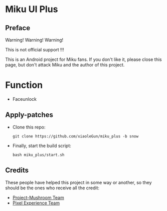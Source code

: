 # Miku UI Plus

## Preface
Warning! Warning! Warning!

This is not official support !!!

This is an Android project for Miku fans. If you don't like it, please close this page, but don't attack Miku and the author of this project.

# Function
- Faceunlock

## Apply-patches
- Clone this repo:
    ```
    git clone https://github.com/xiaoleGun/miku_plus -b snow
    ```
- Finally, start the build script:
    ```
    bash miku_plus/start.sh
    ```

## Credits
These people have helped this project in some way or another, so they should be the ones who receive all the credit:
- [Project-Mushroom Team](https://github.com/Project-Mushroom)
- [Pixel Experience Team](https://download.pixelexperience.org/about)
